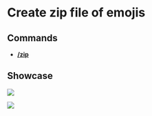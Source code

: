 # Create zip file of emojis

## Commands

* ****[**/zip**](../commands/commands-that-work-with-multiple-emojis.md#zip)****

## Showcase

![](../../.gitbook/assets/DiscordDevelopment\_AN5SxKKHHa.png)

![](../../.gitbook/assets/explorer\_hnbLDcpqUH.png)

